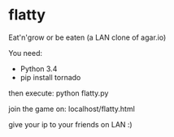 # flatty
Eat'n'grow or be eaten (a LAN clone of agar.io)

You need:
- Python 3.4
- pip install tornado

then execute:
python flatty.py

join the game on:
localhost/flatty.html

give your ip to your friends on LAN :)
